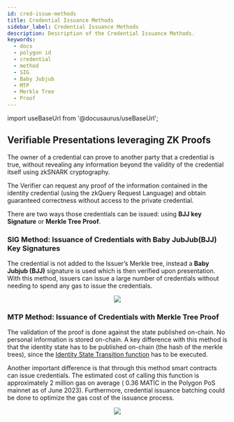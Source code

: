 ```yaml
---
id: cred-issue-methods
title: Credential Issuance Methods
sidebar_label: Credential Issuance Methods
description: Description of the Credential Issuance Methods.
keywords: 
  - docs
  - polygon id
  - credential
  - method
  - SIG
  - Baby Jubjub
  - MTP
  - Merkle Tree
  - Proof
---
```


import useBaseUrl from '@docusaurus/useBaseUrl';


## Verifiable Presentations leveraging ZK Proofs

The owner of a credential can prove to another party that a credential is true, without revealing any information beyond the validity of the credential itself using zkSNARK cryptography.

The Verifier can request any proof of the information contained in the identity credential (using the zkQuery Request Language) and obtain guaranteed correctness without access to the private credential.

There are two ways those credentials can be issued: using **BJJ key Signature** or **Merkle Tree Proof**.


### SIG Method: Issuance of Credentials with Baby JubJub(BJJ) Key Signatures

The credential is not added to the Issuer’s Merkle tree, instead a **Baby Jubjub (BJJ)** signature is used which is then verified upon presentation. With this method, issuers can issue a large number of credentials without needing to spend any gas to issue the credentials.

<div align="center">
<img src= {useBaseUrl("img/babyjubjub.png")} align="center" />
</div>

### MTP Method: Issuance of Credentials with Merkle Tree Proof

The validation of the proof is done against the state published on-chain. No personal information is stored on-chain. A key difference with this method is that the identity state has to be published on-chain (the hash of the merkle trees), since the [Identity State Transition function](https://docs.iden3.io/protocol/spec/#identity-state-update) has to be executed. 

Another important difference is that through this method smart contracts can issue credentials. The estimated cost of calling this function is approximately 2 million gas on average ( 0.36 MATIC in the Polygon PoS mainnet as of June 2023). Furthermore, credential issuance batching could be done to optimize the gas cost of the issuance process.

<div align="center">
<img src= {useBaseUrl("img/mtp.png")} align="center" />
</div>